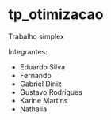 # tp_otimizacao
Trabalho simplex

Integrantes:
- Eduardo Silva
- Fernando 
- Gabriel Diniz
- Gustavo Rodrigues
- Karine Martins
- Nathalia

